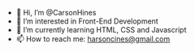 - 👋 Hi, I’m @CarsonHines
- 👀 I’m interested in Front-End Development
- 🌱 I’m currently learning HTML, CSS and Javascript
- 📫 How to reach me: harsoncines@gmail.com
